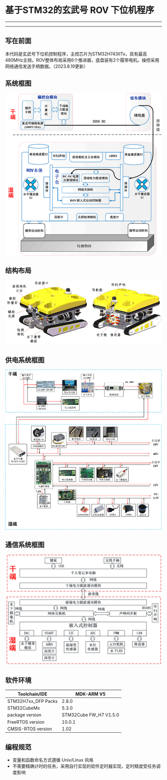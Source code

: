 # 基于STM32的玄武号 ROV 下位机程序

---

---

## 写在前面

本代码是玄武号下位机控制程序，主控芯片为STM32H743IITx，具有最高480MHz主频。ROV整体布局采用6个推进器，底盘装有2个履带电机。操控采用网络通信发送手柄数据。（2023.8.19更新）

## 系统框图

![system](https://github.com/Von-Mises/ROV_STM32/blob/main/Doc/system.png)

## 结构布局

![structure](https://github.com/Von-Mises/ROV_STM32/blob/main/Doc/structure.png)

## 供电系统框图

![power_suply](https://github.com/Von-Mises/ROV_STM32/blob/main/Doc/power_suply.png)

## 通信系统框图

![communication](https://github.com/Von-Mises/ROV_STM32/blob/main/Doc/communication.png)

## 软件环境

| Toolchain/IDE       | MDK-ARM V5             |
| ------------------- | ---------------------- |
| STM32H7xx_DFP Packs | 2.8.0                  |
| STM32CubeMx         | 5.3.0                  |
| package version     | STM32Cube FW_H7 V1.5.0 |
| FreeRTOS version    | 10.0.1                 |
| CMSIS-RTOS version  | 1.02                   |

## 编程规范

- 变量和函数命名方式遵循 Unix/Linux 风格
- 不需要精确计时的任务，采用自行实现的软件定时器实现，定时精度受任务调度影响
